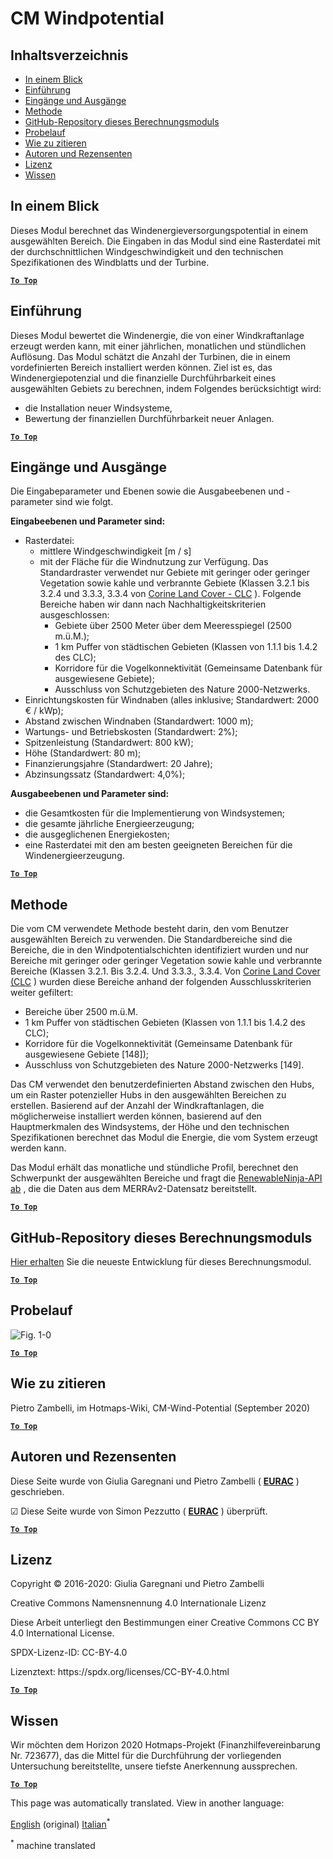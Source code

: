 <h1> <a class="anchor" id="cm-wind-potential" href="#cm-wind-potential"><i class="fa fa-link"></i></a> CM Windpotential </h1><h2> <a class="anchor" id="table-of-contents" href="#table-of-contents"><i class="fa fa-link"></i></a> Inhaltsverzeichnis </h2><ul><li> <a href="#in-a-glance">In einem Blick</a> </li><li> <a href="#introduction">Einführung</a> </li><li> <a href="#inputs-and-outputs">Eingänge und Ausgänge</a> </li><li> <a href="#method">Methode</a> </li><li> <a href="#github-repository-of-this-calculation-module">GitHub-Repository dieses Berechnungsmoduls</a> </li><li> <a href="#sample-run">Probelauf</a> </li><li> <a href="#how-to-cite">Wie zu zitieren</a> </li><li> <a href="#authors-and-reviewers">Autoren und Rezensenten</a> </li><li> <a href="#license">Lizenz</a> </li><li> <a href="#acknowledgement">Wissen</a> </li></ul><h2> <a class="anchor" id="in-a-glance" href="#in-a-glance"><i class="fa fa-link"></i></a> In einem Blick </h2><p> Dieses Modul berechnet das Windenergieversorgungspotential in einem ausgewählten Bereich. Die Eingaben in das Modul sind eine Rasterdatei mit der durchschnittlichen Windgeschwindigkeit und den technischen Spezifikationen des Windblatts und der Turbine. </p><p> <a href="#table-of-contents"><strong><code>To Top</code></strong></a> </p> <h2> <a class="anchor" id="introduction" href="#introduction"><i class="fa fa-link"></i></a> Einführung </h2><p> Dieses Modul bewertet die Windenergie, die von einer Windkraftanlage erzeugt werden kann, mit einer jährlichen, monatlichen und stündlichen Auflösung. Das Modul schätzt die Anzahl der Turbinen, die in einem vordefinierten Bereich installiert werden können. Ziel ist es, das Windenergiepotenzial und die finanzielle Durchführbarkeit eines ausgewählten Gebiets zu berechnen, indem Folgendes berücksichtigt wird: </p><ul><li> die Installation neuer Windsysteme, </li><li> Bewertung der finanziellen Durchführbarkeit neuer Anlagen. </li></ul><p> <a href="#table-of-contents"><strong><code>To Top</code></strong></a> </p> <h2> <a class="anchor" id="inputs-and-outputs" href="#inputs-and-outputs"><i class="fa fa-link"></i></a> Eingänge und Ausgänge </h2><p> Die Eingabeparameter und Ebenen sowie die Ausgabeebenen und -parameter sind wie folgt. </p><p> <strong>Eingabeebenen und Parameter sind:</strong> </p><ul><li> Rasterdatei: <ul><li> mittlere Windgeschwindigkeit [m / s] </li><li> mit der Fläche für die Windnutzung zur Verfügung. Das Standardraster verwendet nur Gebiete mit geringer oder geringer Vegetation sowie kahle und verbrannte Gebiete (Klassen 3.2.1 bis 3.2.4 und 3.3.3, 3.3.4 von <a href="https://land.copernicus.eu/pan-european/corine-land-cover">Corine Land Cover - CLC</a> ). Folgende Bereiche haben wir dann nach Nachhaltigkeitskriterien ausgeschlossen: <ul><li> Gebiete über 2500 Meter über dem Meeresspiegel (2500 m.ü.M.); </li><li> 1 km Puffer von städtischen Gebieten (Klassen von 1.1.1 bis 1.4.2 des CLC); </li><li> Korridore für die Vogelkonnektivität (Gemeinsame Datenbank für ausgewiesene Gebiete); </li><li> Ausschluss von Schutzgebieten des Nature 2000-Netzwerks. </li></ul></li></ul></li><li> Einrichtungskosten für Windnaben (alles inklusive; Standardwert: 2000 € / kWp); </li><li> Abstand zwischen Windnaben (Standardwert: 1000 m); </li><li> Wartungs- und Betriebskosten (Standardwert: 2%); </li><li> Spitzenleistung (Standardwert: 800 kW); </li><li> Höhe (Standardwert: 80 m); </li><li> Finanzierungsjahre (Standardwert: 20 Jahre); </li><li> Abzinsungssatz (Standardwert: 4,0%); </li></ul><p> <strong>Ausgabeebenen und Parameter sind:</strong> </p><ul><li> die Gesamtkosten für die Implementierung von Windsystemen; </li><li> die gesamte jährliche Energieerzeugung; </li><li> die ausgeglichenen Energiekosten; </li><li> eine Rasterdatei mit den am besten geeigneten Bereichen für die Windenergieerzeugung. </li></ul><p> <a href="#table-of-contents"><strong><code>To Top</code></strong></a> </p> <h2> <a class="anchor" id="method" href="#method"><i class="fa fa-link"></i></a> Methode </h2><p> Die vom CM verwendete Methode besteht darin, den vom Benutzer ausgewählten Bereich zu verwenden. Die Standardbereiche sind die Bereiche, die in den Windpotentialschichten identifiziert wurden und nur Bereiche mit geringer oder geringer Vegetation sowie kahle und verbrannte Bereiche (Klassen 3.2.1. Bis 3.2.4. Und 3.3.3., 3.3.4. Von <a href="https://land.copernicus.eu/pan-european/corine-land-cover">Corine Land Cover (CLC</a> ) wurden diese Bereiche anhand der folgenden Ausschlusskriterien weiter gefiltert: </p><ul><li> Bereiche über 2500 m.ü.M. </li><li> 1 km Puffer von städtischen Gebieten (Klassen von 1.1.1 bis 1.4.2 des CLC); </li><li> Korridore für die Vogelkonnektivität (Gemeinsame Datenbank für ausgewiesene Gebiete [148]); </li><li> Ausschluss von Schutzgebieten des Nature 2000-Netzwerks [149]. </li></ul><p> Das CM verwendet den benutzerdefinierten Abstand zwischen den Hubs, um ein Raster potenzieller Hubs in den ausgewählten Bereichen zu erstellen. Basierend auf der Anzahl der Windkraftanlagen, die möglicherweise installiert werden können, basierend auf den Hauptmerkmalen des Windsystems, der Höhe und den technischen Spezifikationen berechnet das Modul die Energie, die vom System erzeugt werden kann. </p><p> Das Modul erhält das monatliche und stündliche Profil, berechnet den Schwerpunkt der ausgewählten Bereiche und fragt die <a href="https://www.renewables.ninja/">RenewableNinja-API ab</a> , die die Daten aus dem MERRAv2-Datensatz bereitstellt. </p><p> <a href="#table-of-contents"><strong><code>To Top</code></strong></a> </p> <h2> <a class="anchor" id="github-repository-of-this-calculation-module" href="#github-repository-of-this-calculation-module"><i class="fa fa-link"></i></a> GitHub-Repository dieses Berechnungsmoduls </h2><p> <a href="https://github.com/HotMaps/wind_potential">Hier erhalten</a> Sie die neueste Entwicklung für dieses Berechnungsmodul. </p><p> <a href="#table-of-contents"><strong><code>To Top</code></strong></a> </p> <h2> <a class="anchor" id="sample-run" href="#sample-run"><i class="fa fa-link"></i></a> Probelauf </h2><img alt="Fig. 1-0" src="https://wiki.hotmaps.hevs.ch/en/CM-Wind-potential/cm-wind.png" title="Führen Sie das Wind CM aus"/><p> <a href="#table-of-contents"><strong><code>To Top</code></strong></a> </p> <h2> <a class="anchor" id="how-to-cite" href="#how-to-cite"><i class="fa fa-link"></i></a> Wie zu zitieren </h2><p> Pietro Zambelli, im Hotmaps-Wiki, CM-Wind-Potential (September 2020) </p><p> <a href="#table-of-contents"><strong><code>To Top</code></strong></a> </p> <h2> <a class="anchor" id="authors-and-reviewers" href="#authors-and-reviewers"><i class="fa fa-link"></i></a> Autoren und Rezensenten </h2><p> Diese Seite wurde von Giulia Garegnani und Pietro Zambelli ( <strong><a href="http://www.eurac.edu">EURAC</a></strong> ) geschrieben. </p><p> ☑ Diese Seite wurde von Simon Pezzutto ( <strong><a href="http://www.eurac.edu">EURAC</a></strong> ) überprüft. </p><p> <a href="#table-of-contents"><strong><code>To Top</code></strong></a> </p> <h2> <a class="anchor" id="license" href="#license"><i class="fa fa-link"></i></a> Lizenz </h2><p> Copyright © 2016-2020: Giulia Garegnani und Pietro Zambelli </p><p> Creative Commons Namensnennung 4.0 Internationale Lizenz </p><p> Diese Arbeit unterliegt den Bestimmungen einer Creative Commons CC BY 4.0 International License. </p><p> SPDX-Lizenz-ID: CC-BY-4.0 </p><p> Lizenztext: https://spdx.org/licenses/CC-BY-4.0.html </p><p> <a href="#table-of-contents"><strong><code>To Top</code></strong></a> </p> <h2> <a class="anchor" id="acknowledgement" href="#acknowledgement"><i class="fa fa-link"></i></a> Wissen </h2><p> Wir möchten dem Horizon 2020 Hotmaps-Projekt (Finanzhilfevereinbarung Nr. 723677), das die Mittel für die Durchführung der vorliegenden Untersuchung bereitstellte, unsere tiefste Anerkennung aussprechen. </p><p> <a href="#table-of-contents"><strong><code>To Top</code></strong></a> </p> 



<!--- THIS IS A SUPER UNIQUE IDENTIFIER -->

This page was automatically translated. View in another language:

[English](../en/CM-Wind-potential) (original)  [Italian](../it/CM-Wind-potential)<sup>\*</sup> 

<sup>\*</sup> machine translated

